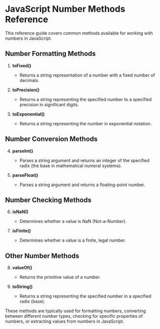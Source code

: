 # JavaScript Number Methods Reference

This reference guide covers common methods available for working with numbers in JavaScript.

## Number Formatting Methods

1. **toFixed()**
   - Returns a string representation of a number with a fixed number of decimals.

2. **toPrecision()**
   - Returns a string representing the specified number to a specified precision in significant digits.

3. **toExponential()**
   - Returns a string representing the number in exponential notation.

## Number Conversion Methods

4. **parseInt()**
   - Parses a string argument and returns an integer of the specified radix (the base in mathematical numeral systems).

5. **parseFloat()**
   - Parses a string argument and returns a floating-point number.

## Number Checking Methods

6. **isNaN()**
   - Determines whether a value is NaN (Not-a-Number).

7. **isFinite()**
   - Determines whether a value is a finite, legal number.

## Other Number Methods

8. **valueOf()**
   - Returns the primitive value of a number.

9. **toString()**
   - Returns a string representing the specified number in a specified radix (base).

These methods are typically used for formatting numbers, converting between different number types, checking for specific properties of numbers, or extracting values from numbers in JavaScript.
